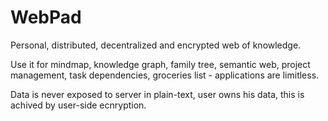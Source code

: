 # WebPad
Personal, distributed, decentralized and encrypted web of knowledge.

Use it for mindmap, knowledge graph, family tree, semantic web, project management, task dependencies, groceries list - applications are limitless.

Data is never exposed to server in plain-text, user owns his data, this is achived by user-side ecnryption.
